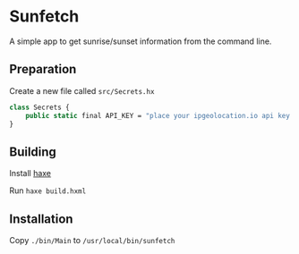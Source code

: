 # Sunfetch

A simple app to get sunrise/sunset information from the command line.

## Preparation

Create a new file called `src/Secrets.hx`

```hx
class Secrets {
	public static final API_KEY = "place your ipgeolocation.io api key here";
}
```

## Building

Install [haxe](https://haxe.org)

Run `haxe build.hxml`

## Installation

Copy `./bin/Main` to `/usr/local/bin/sunfetch`
